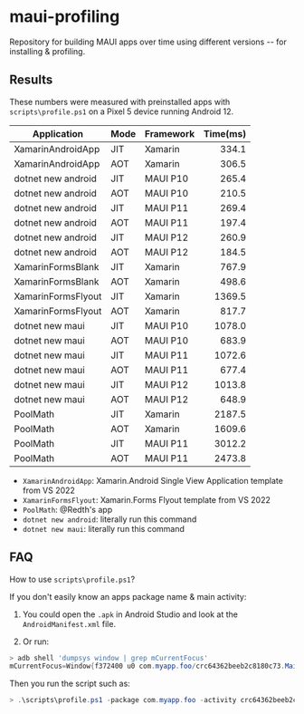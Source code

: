 # maui-profiling

Repository for building MAUI apps over time using different versions -- for installing & profiling.

## Results

These numbers were measured with preinstalled apps with `scripts\profile.ps1` on a Pixel 5 device running Android 12.

| Application        | Mode | Framework | Time(ms) |
|------------------- |------|-----------| --------:|
| XamarinAndroidApp  |  JIT |   Xamarin |    334.1 |
| XamarinAndroidApp  |  AOT |   Xamarin |    306.5 |
| dotnet new android |  JIT |  MAUI P10 |    265.4 |
| dotnet new android |  AOT |  MAUI P10 |    210.5 |
| dotnet new android |  JIT |  MAUI P11 |    269.4 |
| dotnet new android |  AOT |  MAUI P11 |    197.4 |
| dotnet new android |  JIT |  MAUI P12 |    260.9 |
| dotnet new android |  AOT |  MAUI P12 |    184.5 |
| XamarinFormsBlank  |  JIT |   Xamarin |    767.9 |
| XamarinFormsBlank  |  AOT |   Xamarin |    498.6 |
| XamarinFormsFlyout |  JIT |   Xamarin |   1369.5 |
| XamarinFormsFlyout |  AOT |   Xamarin |    817.7 |
| dotnet new maui    |  JIT |  MAUI P10 |   1078.0 |
| dotnet new maui    |  AOT |  MAUI P10 |    683.9 |
| dotnet new maui    |  JIT |  MAUI P11 |   1072.6 |
| dotnet new maui    |  AOT |  MAUI P11 |    677.4 |
| dotnet new maui    |  JIT |  MAUI P12 |   1013.8 |
| dotnet new maui    |  AOT |  MAUI P12 |    648.9 |
| PoolMath           |  JIT |   Xamarin |   2187.5 |
| PoolMath           |  AOT |   Xamarin |   1609.6 |
| PoolMath           |  JIT |  MAUI P11 |   3012.2 |
| PoolMath           |  AOT |  MAUI P11 |   2473.8 |

* `XamarinAndroidApp`: Xamarin.Android Single View Application template from VS 2022
* `XamarinFormsFlyout`: Xamarin.Forms Flyout template from VS 2022
* `PoolMath`: @Redth's app
* `dotnet new android`: literally run this command
* `dotnet new maui`: literally run this command

## FAQ

How to use `scripts\profile.ps1`?

If you don't easily know an apps package name & main activity:

1. You could open the `.apk` in Android Studio and look at the `AndroidManifest.xml` file.

1. Or run:

```powershell
> adb shell 'dumpsys window | grep mCurrentFocus'
mCurrentFocus=Window{f372400 u0 com.myapp.foo/crc64362beeb2c8180c73.MainActivity}
```

Then you run the script such as:

```powershell
> .\scripts\profile.ps1 -package com.myapp.foo -activity crc64362beeb2c8180c73.MainActivity
```